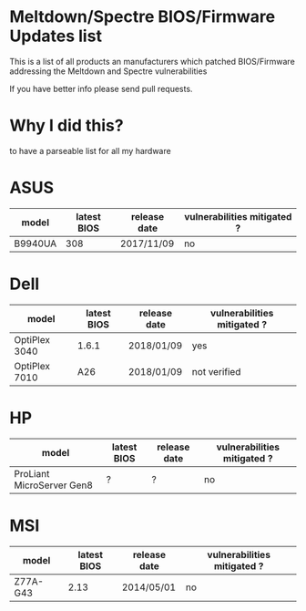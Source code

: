 # Meltdown/Spectre BIOS/Firmware Updates list

This is a list of all products an manufacturers which patched BIOS/Firmware addressing the Meltdown and Spectre vulnerabilities

If you have better info please send pull requests.

# Why I did this?
to have a parseable list for all my hardware

# ASUS
| model | latest BIOS | release date | vulnerabilities mitigated ? |
| --- | --- | --- | --- |
| B9940UA | 308 | 2017/11/09 | no |

# Dell
| model | latest BIOS | release date | vulnerabilities mitigated ? |
| --- | --- | --- | --- |
| OptiPlex 3040 | 1.6.1 | 2018/01/09 | yes |
| OptiPlex 7010 | A26 | 2018/01/09 | not verified |

# HP
| model | latest BIOS | release date | vulnerabilities mitigated ? |
| --- | --- | --- | --- |
| ProLiant MicroServer Gen8 | ? | ? | no |

# MSI
| model | latest BIOS | release date | vulnerabilities mitigated ? |
| --- | --- | --- | --- |
| Z77A-G43 | 2.13 | 2014/05/01 | no |
